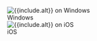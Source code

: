 <figure class="site-figure">
  <div class="site-figure-container">
      <img src='/assets/images/docs/get-started/windows/{{include.image}}'
           alt='{{include.alt}} on Windows'
           class='{{include.class}}'>
      <figcaption class="figure-caption">Windows</figcaption>
  </div>
  <div class="site-figure-container">
      <img src='/assets/images/docs/get-started/ios/{{include.image}}'
           alt='{{include.alt}} on iOS'
           class='{{include.class}}'>
      <figcaption class="figure-caption">iOS</figcaption>
  </div>
</figure>
